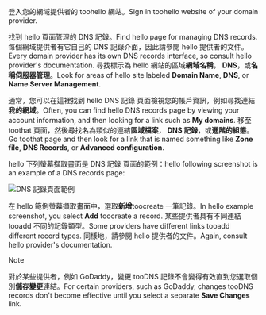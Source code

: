 <span data-ttu-id="95462-101">登入您的網域提供者的 toohello 網站。</span><span class="sxs-lookup"><span data-stu-id="95462-101">Sign in toohello website of your domain provider.</span></span>

<span data-ttu-id="95462-102">找到 hello 頁面管理的 DNS 記錄。</span><span class="sxs-lookup"><span data-stu-id="95462-102">Find hello page for managing DNS records.</span></span> <span data-ttu-id="95462-103">每個網域提供者有它自己的 DNS 記錄介面，因此請參閱 hello 提供者的文件。</span><span class="sxs-lookup"><span data-stu-id="95462-103">Every domain provider has its own DNS records interface, so consult hello provider's documentation.</span></span> <span data-ttu-id="95462-104">尋找標示為 hello 網站的區域**網域名稱**， **DNS**，或**名稱伺服器管理**。</span><span class="sxs-lookup"><span data-stu-id="95462-104">Look for areas of hello site labeled **Domain Name**, **DNS**, or **Name Server Management**.</span></span> 

<span data-ttu-id="95462-105">通常，您可以在這裡找到 hello DNS 記錄 頁面檢視您的帳戶資訊，例如尋找連結**我的網域**。</span><span class="sxs-lookup"><span data-stu-id="95462-105">Often, you can find hello DNS records page by viewing your account information, and then looking for a link such as **My domains**.</span></span> <span data-ttu-id="95462-106">移至 toothat 頁面，然後尋找名為類似的連結**區域檔案**， **DNS 記錄**，或**進階的組態**。</span><span class="sxs-lookup"><span data-stu-id="95462-106">Go toothat page and then look for a link that is named something like **Zone file**, **DNS Records**, or **Advanced configuration**.</span></span>

<span data-ttu-id="95462-107">hello 下列螢幕擷取畫面是 DNS 記錄 頁面的範例：</span><span class="sxs-lookup"><span data-stu-id="95462-107">hello following screenshot is an example of a DNS records page:</span></span>

![DNS 記錄頁面範例](./media/app-service-web-access-dns-records-no-h/example-record-ui.png)

<span data-ttu-id="95462-109">在 hello 範例螢幕擷取畫面中，選取**新增**toocreate 一筆記錄。</span><span class="sxs-lookup"><span data-stu-id="95462-109">In hello example screenshot, you select **Add** toocreate a record.</span></span> <span data-ttu-id="95462-110">某些提供者具有不同連結 tooadd 不同的記錄類型。</span><span class="sxs-lookup"><span data-stu-id="95462-110">Some providers have different links tooadd different record types.</span></span> <span data-ttu-id="95462-111">同樣地，請參閱 hello 提供者的文件。</span><span class="sxs-lookup"><span data-stu-id="95462-111">Again, consult hello provider's documentation.</span></span>

> [!NOTE]
> <span data-ttu-id="95462-112">對於某些提供者，例如 GoDaddy，變更 tooDNS 記錄不會變得有效直到您選取個別**儲存變更**連結。</span><span class="sxs-lookup"><span data-stu-id="95462-112">For certain providers, such as GoDaddy, changes tooDNS records don't become effective until you select a separate **Save Changes** link.</span></span> 
